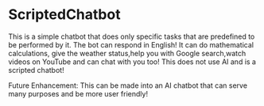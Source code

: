 # ScriptedChatbot
This is a simple chatbot that does only specific tasks that are predefined to be performed by it. The bot can respond in English! It can do mathematical calculations, give the weather status,help you with Google search,watch videos on YouTube and can chat with you too!
This does not use AI and is a scripted chatbot!

Future Enhancement:
This can be made into an AI chatbot that can serve many purposes and be more user friendly!
